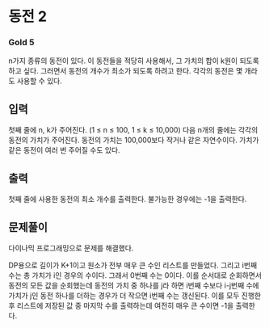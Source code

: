 # 동전 2

### Gold 5

n가지 종류의 동전이 있다. 이 동전들을 적당히 사용해서, 그 가치의 합이 k원이 되도록 하고 싶다. 그러면서 동전의 개수가 최소가 되도록 하려고 한다. 각각의 동전은 몇 개라도 사용할 수 있다.

## 입력
첫째 줄에 n, k가 주어진다. (1 ≤ n ≤ 100, 1 ≤ k ≤ 10,000) 다음 n개의 줄에는 각각의 동전의 가치가 주어진다. 동전의 가치는 100,000보다 작거나 같은 자연수이다. 가치가 같은 동전이 여러 번 주어질 수도 있다.

## 출력
첫째 줄에 사용한 동전의 최소 개수를 출력한다. 불가능한 경우에는 -1을 출력한다.

## 문제풀이
다이나믹 프로그래밍으로 문제를 해결했다.

DP용으로 길이가 K+1이고 원소가 전부 매우 큰 수인 리스트를 만들었다. 그리고 i번째 수는 총 가치가 i인 경우의 수이다. 그래서 0번째 수는 0이다. 이를 순서대로 순회하면서 동전의 모든 값을 순회했는데 동전의 가치 중 하나를 j라 하면 i번째 수보다 i-j번째 수에 가치가 j인 동전 하나를 더하는 경우가 더 작으면 i번째 수는 갱신된다. 이를 모두 진행한 후 리스트에 저장된 값 중 마지막 수를 출력하는데 여전히 매우 큰 수이면 -1을 출력한다.